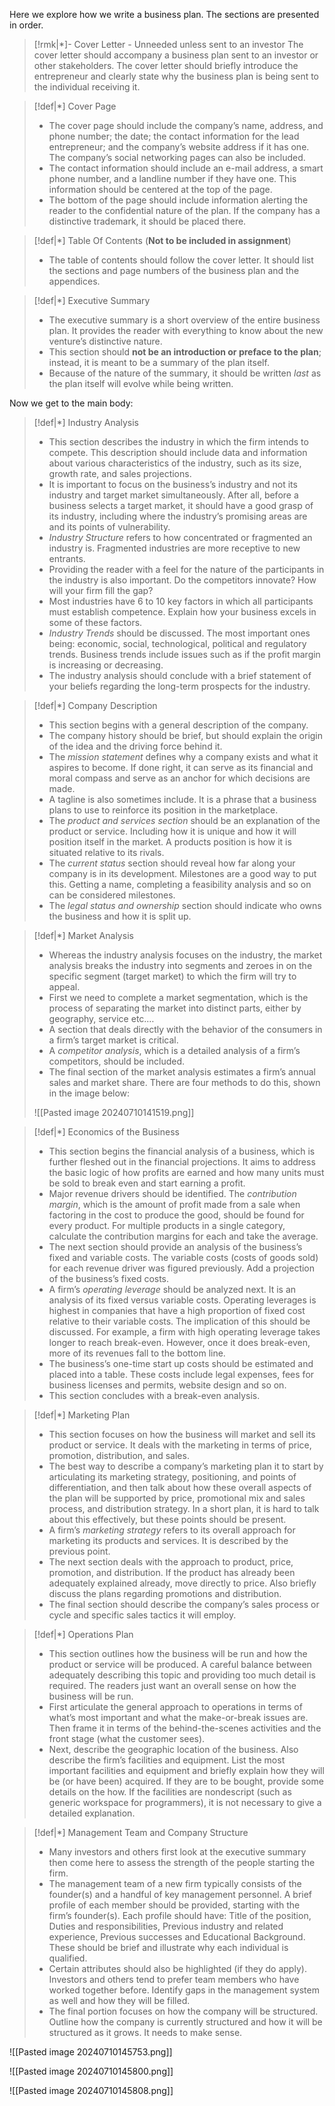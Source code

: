 Here we explore how we write a business plan. The sections are presented in order.

>[!rmk|*]- Cover Letter - Unneeded unless sent to an investor
>The cover letter should accompany a business plan sent to an investor or other stakeholders. The cover letter should briefly introduce the entrepreneur and clearly state why the business plan is being sent to the individual receiving it. 

>[!def|*] Cover Page
>- The cover page should include the company’s name, address, and phone number; the date; the contact information for the lead entrepreneur; and the company’s website address if it has one. The company’s social networking pages can also be included. 
>- The contact information should include an e-mail address, a smart phone number, and a landline number if they have one. This information should be centered at the top of the page. 
>- The bottom of the page should include information alerting the reader to the confidential nature of the plan. If the company has a distinctive trademark, it should be placed there. 

>[!def|*] Table Of Contents (**Not to be included in assignment**)
>- The table of contents should follow the cover letter. It should list the sections and page numbers of the business plan and the appendices.

>[!def|*] Executive Summary
>- The executive summary is a short overview of the entire business plan. It provides the reader with everything to know about the new venture’s distinctive nature. 
>- This section should **not be an introduction or preface to the plan**; instead, it is meant to be a summary of the plan itself.
>- Because of the nature of the summary, it should be written *last* as the plan itself will evolve while being written.

Now we get to the main body:

>[!def|*] Industry Analysis
>- This section describes the industry in which the firm intends to compete. This description should include data and information about various characteristics of the industry, such as its size, growth rate, and sales projections.
>- It is important to focus on the business’s industry and not its industry and target market simultaneously. After all, before a business selects a target market, it should have a good grasp of its industry, including where the industry’s promising areas are and its points of vulnerability. 
>- *Industry Structure* refers to how concentrated or fragmented an industry is. Fragmented industries are more receptive to new entrants. 
>- Providing the reader with a feel for the nature of the participants in the industry is also important. Do the competitors innovate? How will your firm fill the gap?
>- Most industries have 6 to 10 key factors in which all participants must establish competence. Explain how your business excels in some of these factors. 
>- *Industry Trends* should be discussed. The most important ones being: economic, social, technological, political and regulatory trends. Business trends include issues such as if the profit margin is increasing or decreasing.
>- The industry analysis should conclude with a brief statement of your beliefs regarding the long-term prospects for the industry.

>[!def|*] Company Description
>- This section begins with a general description of the company. 
>- The company history should be brief, but should explain the origin of the idea and the driving force behind it. 
>- The *mission statement* defines why a company exists and what it aspires to become. If done right, it can serve as its financial and moral compass and serve as an anchor for which decisions are made. 
>- A tagline is also sometimes include. It is a phrase that a business plans to use to reinforce its position in the marketplace. 
>- The *product and services section* should be an explanation of the product or service. Including how it is unique and how it will position itself in the market. A products position is how it is situated relative to its rivals. 
>- The *current status* section should reveal how far along your company is in its development. Milestones are a good way to put this. Getting a name, completing a feasibility analysis and so on can be considered milestones.
>- The *legal status and ownership* section should indicate who owns the business and how it is split up. 

>[!def|*] Market Analysis
>- Whereas the industry analysis focuses on the industry, the market analysis breaks the industry into segments and zeroes in on the specific segment (target market) to which the firm will try to appeal. 
>- First we need to complete a market segmentation, which is the process of separating the market into distinct parts, either by geography, service etc.…
>- A section that deals directly with the behavior of the consumers in a firm’s target market is critical. 
>- A *competitor analysis*, which is a detailed analysis of a firm’s competitors, should be included.
>- The final section of the market analysis estimates a firm’s annual sales and market share. There are four methods to do this, shown in the image below:
>  
>![[Pasted image 20240710141519.png]]

>[!def|*] Economics of the Business
>- This section begins the financial analysis of a business, which is further fleshed out in the financial projections. It aims to address the basic logic of how profits are earned and how many units must be sold to break even and start earning a profit. 
>- Major revenue drivers should be identified. The *contribution margin*, which is the amount of profit made from a sale when factoring in the cost to produce the good, should be found for every product. For multiple products in a single category, calculate the contribution margins for each and take the average. 
>- The next section should provide an analysis of the business’s fixed and variable costs. The variable costs (costs of goods sold) for each revenue driver was figured previously. Add a projection of the business’s fixed costs. 
>- A firm’s *operating leverage* should be analyzed next. It is an analysis of its fixed versus variable costs. Operating leverages is highest in companies that have a high proportion of fixed cost relative to their variable costs. The implication of this should be discussed. For example, a firm with high operating leverage takes longer to reach break-even. However, once it does break-even, more of its revenues fall to the bottom line. 
>- The business’s one-time start up costs should be estimated and placed into a table. These costs include legal expenses, fees for business licenses and permits, website design and so on.
>- This section concludes with a break-even analysis.

>[!def|*] Marketing Plan
>- This section focuses on how the business will market and sell its product or service. It deals with the marketing in terms of price, promotion, distribution, and sales. 
>- The best way to describe a company’s marketing plan it to start by articulating its marketing strategy, positioning, and points of differentiation, and then talk about how these overall aspects of the plan will be supported by price, promotional mix and sales process, and distribution strategy. In a short plan, it is hard to talk about this effectively, but these points should be present.
>- A firm’s *marketing strategy* refers to its overall approach for marketing its products and services. It is described by the previous point.
>- The next section deals with the approach to product, price, promotion, and distribution. If the product has already been adequately explained already, move directly to price. Also briefly discuss the plans regarding promotions and distribution.
>- The final section should describe the company’s sales process or cycle and specific sales tactics it will employ. 

>[!def|*] Operations Plan
>- This section outlines how the business will be run and how the product or service will be produced. A careful balance between adequately describing this topic and providing too much detail is required. The readers just want an overall sense on how the business will be run.
>- First articulate the general approach to operations in terms of what’s most important and what the make-or-break issues are. Then frame it in terms of the behind-the-scenes activities and the front stage (what the customer sees). 
>- Next, describe the geographic location of the business. Also describe the firm’s facilities and equipment. List the most important facilities and equipment and briefly explain how they will be (or have been) acquired. If they are to be bought, provide some details on the how. If the facilities are nondescript (such as generic workspace for programmers), it is not necessary to give a detailed explanation. 

>[!def|*] Management Team and Company Structure
>- Many investors and others first look at the executive summary then come here to assess the strength of the people starting the firm. 
>- The management team of a new firm typically consists of the founder(s) and a handful of key management personnel. A brief profile of each member should be provided, starting with the firm’s founder(s). Each profile should have: Title of the position, Duties and responsibilities, Previous industry and related experience, Previous successes and Educational Background. These should be brief and illustrate why each individual is qualified.
>- Certain attributes should also be highlighted (if they do apply). Investors and others tend to prefer team members who have worked together before. Identify gaps in the management system as well and how they will be filled. 
>- The final portion focuses on how the company will be structured. Outline how the company is currently structured and how it will be structured as it grows. It needs to make sense.

![[Pasted image 20240710145753.png]]

![[Pasted image 20240710145800.png]]

![[Pasted image 20240710145808.png]]